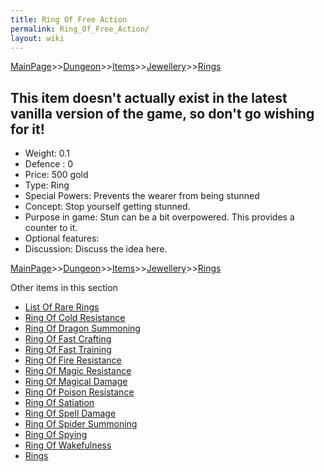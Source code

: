 ```yaml
---
title: Ring Of Free Action
permalink: Ring_Of_Free_Action/
layout: wiki
---
```


[MainPage](/keeperrl_wiki/ "wikilink")>>[Dungeon](/keeperrl_wiki/Dungeon "wikilink")>>[Items](/keeperrl_wiki/Items "wikilink")>>[Jewellery](/keeperrl_wiki/Jewellery "wikilink")>>[Rings](/keeperrl_wiki/Rings "wikilink")

This item doesn't actually exist in the latest vanilla version of the game, so don't go wishing for it!
-------------------------------------------------------------------------------------------------------

- Weight: 0.1
- Defence : 0
- Price: 500 gold
- Type: Ring
- Special Powers: Prevents the wearer from being stunned
- Concept: Stop yourself getting stunned.
- Purpose in game: Stun can be a bit overpowered. This provides a counter to it.
- Optional features: 
- Discussion: Discuss the idea here.

[MainPage](/keeperrl_wiki/ "wikilink")>>[Dungeon](/keeperrl_wiki/Dungeon "wikilink")>>[Items](/keeperrl_wiki/Items "wikilink")>>[Jewellery](/keeperrl_wiki/Jewellery "wikilink")>>[Rings](/keeperrl_wiki/Rings "wikilink")

Other items in this section
-    [List Of Rare Rings](/keeperrl_wiki/List_Of_Rare_Rings "wikilink")
-    [Ring Of Cold Resistance](/keeperrl_wiki/Ring_Of_Cold_Resistance "wikilink")
-    [Ring Of Dragon Summoning](/keeperrl_wiki/Ring_Of_Dragon_Summoning "wikilink")
-    [Ring Of Fast Crafting](/keeperrl_wiki/Ring_Of_Fast_Crafting "wikilink")
-    [Ring Of Fast Training](/keeperrl_wiki/Ring_Of_Fast_Training "wikilink")
-    [Ring Of Fire Resistance](/keeperrl_wiki/Ring_Of_Fire_Resistance "wikilink")
-    [Ring Of Magic Resistance](/keeperrl_wiki/Ring_Of_Magic_Resistance "wikilink")
-    [Ring Of Magical Damage](/keeperrl_wiki/Ring_Of_Magical_Damage "wikilink")
-    [Ring Of Poison Resistance](/keeperrl_wiki/Ring_Of_Poison_Resistance "wikilink")
-    [Ring Of Satiation](/keeperrl_wiki/Ring_Of_Satiation "wikilink")
-    [Ring Of Spell Damage](/keeperrl_wiki/Ring_Of_Spell_Damage "wikilink")
-    [Ring Of Spider Summoning](/keeperrl_wiki/Ring_Of_Spider_Summoning "wikilink")
-    [Ring Of Spying](/keeperrl_wiki/Ring_Of_Spying "wikilink")
-    [Ring Of Wakefulness](/keeperrl_wiki/Ring_Of_Wakefulness "wikilink")
-    [Rings](/keeperrl_wiki/Rings "wikilink")
